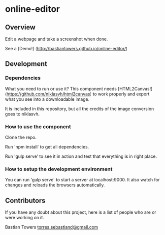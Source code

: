 # online-editor

## Overview
Edit a webpage and take a screenshot when done.

See a [Demo!] (http://bastiantowers.github.io/online-editor/)

## Development

### Dependencies

What you need to run or use it?
This component needs [HTML2Canvas!] (https://github.com/niklasvh/html2canvas) to work properly and export what you see into a downloadable image.

It is included in this repository, but all the credits of the image conversion goes to niklasvh.

### How to use the component

Clone the repo.

Run 'npm install' to get all dependencies.

Run 'gulp serve' to see it in action and test that everything is in right place.

### How to setup the development environment

You can run 'gulp serve' to start a server at localhost:9000. It also watch for changes and reloads the browsers automatically.

## Contributors

If you have any doubt about this project, here is a list of people who are or
were working on it.

Bastian Towers
torres.sebastiand@gmail.com
